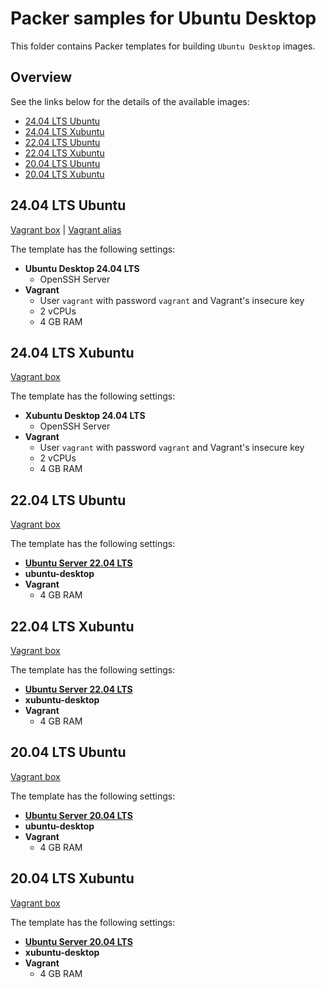 # Packer samples for Ubuntu Desktop

This folder contains Packer templates for building `Ubuntu Desktop` images.

## Overview

See the links below for the details of the available images:

- [24.04 LTS Ubuntu](#2404-lts-ubuntu)
- [24.04 LTS Xubuntu](#2404-lts-xubuntu)
- [22.04 LTS Ubuntu](#2204-lts-ubuntu)
- [22.04 LTS Xubuntu](#2204-lts-xubuntu)
- [20.04 LTS Ubuntu](#2004-lts-ubuntu)
- [20.04 LTS Xubuntu](#2004-lts-xubuntu)

## 24.04 LTS Ubuntu

[Vagrant box](https://app.vagrantup.com/gusztavvargadr/boxes/ubuntu-desktop-2404-lts) | [Vagrant alias](https://app.vagrantup.com/gusztavvargadr/boxes/ubuntu-desktop)  

The template has the following settings:

- **Ubuntu Desktop 24.04 LTS**
  - OpenSSH Server
- **Vagrant**
  - User `vagrant` with password `vagrant` and Vagrant's insecure key
  - 2 vCPUs
  - 4 GB RAM

## 24.04 LTS Xubuntu

[Vagrant box](https://app.vagrantup.com/gusztavvargadr/boxes/xubuntu-desktop-2404-lts)  

The template has the following settings:

- **Xubuntu Desktop 24.04 LTS**
  - OpenSSH Server
- **Vagrant**
  - User `vagrant` with password `vagrant` and Vagrant's insecure key
  - 2 vCPUs
  - 4 GB RAM

## 22.04 LTS Ubuntu

[Vagrant box](https://app.vagrantup.com/gusztavvargadr/boxes/ubuntu-desktop-2204-lts)  

The template has the following settings:

- [**Ubuntu Server 22.04 LTS**](../ubuntu-server/README.md#2204-lts)
- **ubuntu-desktop**
- **Vagrant**
  - 4 GB RAM

## 22.04 LTS Xubuntu

[Vagrant box](https://app.vagrantup.com/gusztavvargadr/boxes/xubuntu-desktop-2204-lts)  

The template has the following settings:

- [**Ubuntu Server 22.04 LTS**](../ubuntu-server/README.md#2204-lts)
- **xubuntu-desktop**
- **Vagrant**
  - 4 GB RAM

## 20.04 LTS Ubuntu

[Vagrant box](https://app.vagrantup.com/gusztavvargadr/boxes/ubuntu-desktop-2004-lts)  

The template has the following settings:

- [**Ubuntu Server 20.04 LTS**](../ubuntu-server/README.md#2004-lts)
- **ubuntu-desktop**
- **Vagrant**
  - 4 GB RAM

## 20.04 LTS Xubuntu

[Vagrant box](https://app.vagrantup.com/gusztavvargadr/boxes/ubuntu-desktop-2004-lts-xfce)  

The template has the following settings:

- [**Ubuntu Server 20.04 LTS**](../ubuntu-server/README.md#2004-lts)
- **xubuntu-desktop**
- **Vagrant**
  - 4 GB RAM
